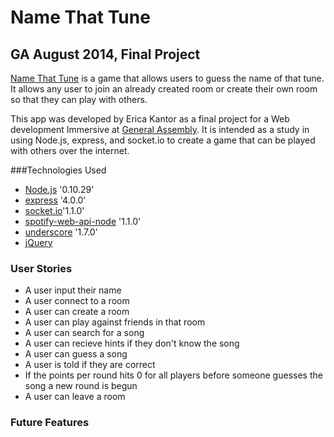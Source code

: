 # Name That Tune #
## GA  August 2014, Final Project


[Name That Tune](http://name-that-tune.herokuapp.com/) is a game that allows users to guess the name of that tune. It allows any user to join an already created room or create their own room so that they can play with others.

This app was developed by Erica Kantor as a final project for a Web development Immersive at [General Assembly](http://generalassemb.ly). It is intended as a study in using Node.js, express, and socket.io to create a game that can be played with others over the internet.

###Technologies Used

- [Node.js](http://nodejs.org) '0.10.29'
- [express](http://expressjs.com) '4.0.0'
- [socket.io](http://socket.io)'1.1.0'
- [spotify-web-api-node](https://github.com/thelinmichael/spotify-web-api-node) '1.1.0'
- [underscore](http://underscorejs.org) '1.7.0'
- [jQuery](http://jquery.com)

### User Stories

- A user input their name
- A user connect to a room
- A user can create a room
- A user can play against friends in that room
- A user can search for a song
- A user can recieve hints if they don't know the song
- A user can guess a song
- A user is told if they are correct
- If the points per round hits 0 for all players before someone guesses the song a new round is begun
- A user can leave a room

### Future Features
